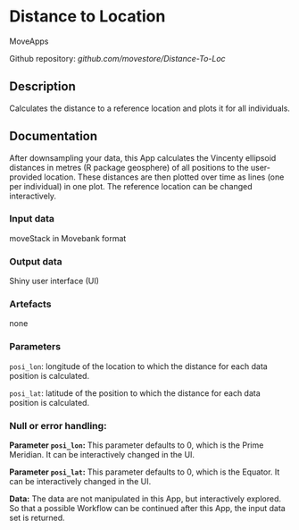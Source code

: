 # Distance to Location

MoveApps

Github repository: *github.com/movestore/Distance-To-Loc*


## Description
Calculates the distance to a reference location and plots it for all individuals.

## Documentation
After downsampling your data, this App calculates the Vincenty ellipsoid distances in metres (R package geosphere) of all positions to the user-provided location. These distances are then plotted over time as lines (one per individual) in one plot. The reference location can be changed interactively.

### Input data
moveStack in Movebank format

### Output data
Shiny user interface (UI)

### Artefacts
none

### Parameters 
`posi_lon`: longitude of the location to which the distance for each data position is calculated.

`posi_lat`: latitude of the position to which the distance for each data position is calculated.

### Null or error handling:
**Parameter `posi_lon`:** This parameter defaults to 0, which is the Prime Meridian. It can be interactively changed in the UI.

**Parameter `posi_lat`:** This parameter defaults to 0, which is the Equator. It can be interactively changed in the UI.

**Data:** The data are not manipulated in this App, but interactively explored. So that a possible Workflow can be continued after this App, the input data set is returned.

